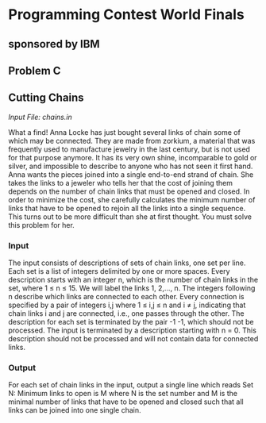 # Programming Contest World Finals
## sponsored by IBM
## Problem C
## Cutting Chains
_Input File: chains.in_  

What a find! Anna Locke has just bought several links of chain some of which may be connected. They are made
from zorkium, a material that was frequently used to manufacture jewelry in the last century, but is not used for that
purpose anymore. It has its very own shine, incomparable to gold or silver, and impossible to describe to anyone
who has not seen it first hand.
Anna wants the pieces joined into a single end-to-end strand of chain. She takes the links to a jeweler who tells her
that the cost of joining them depends on the number of chain links that must be opened and closed. In order to
minimize the cost, she carefully calculates the minimum number of links that have to be opened to rejoin all the
links into a single sequence. This turns out to be more difficult than she at first thought. You must solve this
problem for her.
### Input
The input consists of descriptions of sets of chain links, one set per line. Each set is a list of integers delimited by
one or more spaces. Every description starts with an integer n, which is the number of chain links in the set, where
1 ≤ n ≤ 15. We will label the links 1, 2,..., n. The integers following n describe which links are connected to each
other. Every connection is specified by a pair of integers i,j where 1 ≤ i,j ≤ n and i ≠ j, indicating that chain links i
and j are connected, i.e., one passes through the other. The description for each set is terminated by the pair -1 -1,
which should not be processed.
The input is terminated by a description starting with n = 0. This description should not be processed and will not
contain data for connected links.
### Output
For each set of chain links in the input, output a single line which reads
Set N: Minimum links to open is M
where N is the set number and M is the minimal number of links that have to be opened and closed such that all links
can be joined into one single chain.